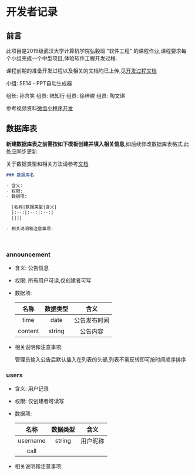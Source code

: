 # 开发者记录

## 前言

此项目是2019级武汉大学计算机学院弘毅班 "软件工程" 的课程作业,课程要求每个小组完成一个中型项目,体验软件工程开发过程.

课程前期的准备开发过程以及相关的文档均已上传,见[开发过程文档](开发过程文档.md)

小组: SE14 - PPT自动生成器

组长: 孙含笑
组员: 陆知行
组员: 徐梓峻
组员: 陶文琪

参考视频资料[微信小程序开发](https://www.bilibili.com/video/BV1834y1676P)

## 数据库表

**新建数据库表之前需按如下模板创建并填入相关信息**,如后续修改数据库表格式,此处应同步更新

关于数据类型和相关方法请参考[文档](https://developers.weixin.qq.com/miniprogram/dev/reference/wxs/06datatype.html)

```markdown
### 数据库名

- 含义: 
- 权限: 
- 数据项:

  |名称|数据类型|含义|
  |:--:|:--:|:--:|
  ||||

- 相关说明和注意事项:

  
```

### announcement

- 含义: 公告信息
- 权限: 所有用户可读,仅创建者可写
- 数据项:

  |名称|数据类型|含义|
  |:--:|:--:|:--:|
  |time|date|公告发布时间|
  |content|string|公告内容|

- 相关说明和注意事项:

  管理员输入公告后默认插入在列表的头部,列表不需反转即可按时间顺序排序

### users

- 含义: 用户记录
- 权限: 仅创建者可读写
- 数据项:

  |名称|数据类型|含义|
  |:--:|:--:|:--:|
  |username|string|用户昵称|
  |call|

- 相关说明和注意事项:

  